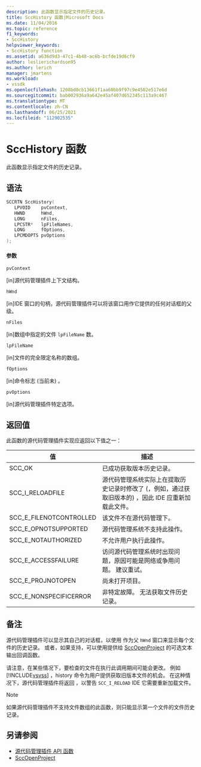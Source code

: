 ```yaml
---
description: 此函数显示指定文件的历史记录。
title: SccHistory 函数|Microsoft Docs
ms.date: 11/04/2016
ms.topic: reference
f1_keywords:
- SccHistory
helpviewer_keywords:
- SccHistory function
ms.assetid: a636d9d3-47c1-4b48-ac6b-bcfde19d6cf9
author: leslierichardson95
ms.author: lerich
manager: jmartens
ms.workload:
- vssdk
ms.openlocfilehash: 1208bd0cb13661f1aa60bb9f97c9e4502e517e6d
ms.sourcegitcommit: bab002936a9a642e45af407d652345c113a9c467
ms.translationtype: MT
ms.contentlocale: zh-CN
ms.lasthandoff: 06/25/2021
ms.locfileid: "112902535"
---
```

# <a name="scchistory-function"></a>SccHistory 函数
此函数显示指定文件的历史记录。

## <a name="syntax"></a>语法

```cpp
SCCRTN SccHistory(
   LPVOID    pvContext,
   HWND      hWnd,
   LONG      nFiles,
   LPCSTR*   lpFileNames,
   LONG      fOptions,
   LPCMDOPTS pvOptions
);
```

#### <a name="parameters"></a>参数
 `pvContext`

[in]源代码管理插件上下文结构。

 `hWnd`

[in]IDE 窗口的句柄，源代码管理插件可以将该窗口用作它提供的任何对话框的父级。

 `nFiles`

[in]数组中指定的文件 `lpFileName` 数。

 `lpFileName`

[in]文件的完全限定名称的数组。

 `fOptions`

[in]命令标志 (当前未) 。

 `pvOptions`

[in]源代码管理插件特定选项。

## <a name="return-value"></a>返回值
 此函数的源代码管理插件实现应返回以下值之一：

|值|描述|
|-----------|-----------------|
|SCC_OK|已成功获取版本历史记录。|
|SCC_I_RELOADFILE|源代码管理系统实际上在提取历史记录时修改了 (，例如，通过获取旧版本的) ，因此 IDE 应重新加载此文件。|
|SCC_E_FILENOTCONTROLLED|该文件不在源代码管理下。|
|SCC_E_OPNOTSUPPORTED|源代码管理系统不支持此操作。|
|SCC_E_NOTAUTHORIZED|不允许用户执行此操作。|
|SCC_E_ACCESSFAILURE|访问源代码管理系统时出现问题，原因可能是网络或争用问题。 建议重试。|
|SCC_E_PROJNOTOPEN|尚未打开项目。|
|SCC_E_NONSPECIFICERROR|非特定故障。 无法获取文件历史记录。|

## <a name="remarks"></a>备注
 源代码管理插件可以显示其自己的对话框，以使用 作为父 `hWnd` 窗口来显示每个文件的历史记录。 或者，如果支持，可以使用提供给 [SccOpenProject](../extensibility/sccopenproject-function.md) 的可选文本输出回调函数。

 请注意，在某些情况下，要检查的文件在执行此调用期间可能会更改。 例如 [!INCLUDE[vsvss](../extensibility/includes/vsvss_md.md)] ，history 命令为用户提供获取旧版本文件的机会。 在这种情况下，源代码管理插件将返回 ，以警告 `SCC_I_RELOAD` IDE 它需要重新加载文件。

> [!NOTE]
> 如果源代码管理插件不支持文件数组的此函数，则只能显示第一个文件的文件历史记录。

## <a name="see-also"></a>另请参阅
- [源代码管理插件 API 函数](../extensibility/source-control-plug-in-api-functions.md)
- [SccOpenProject](../extensibility/sccopenproject-function.md)
